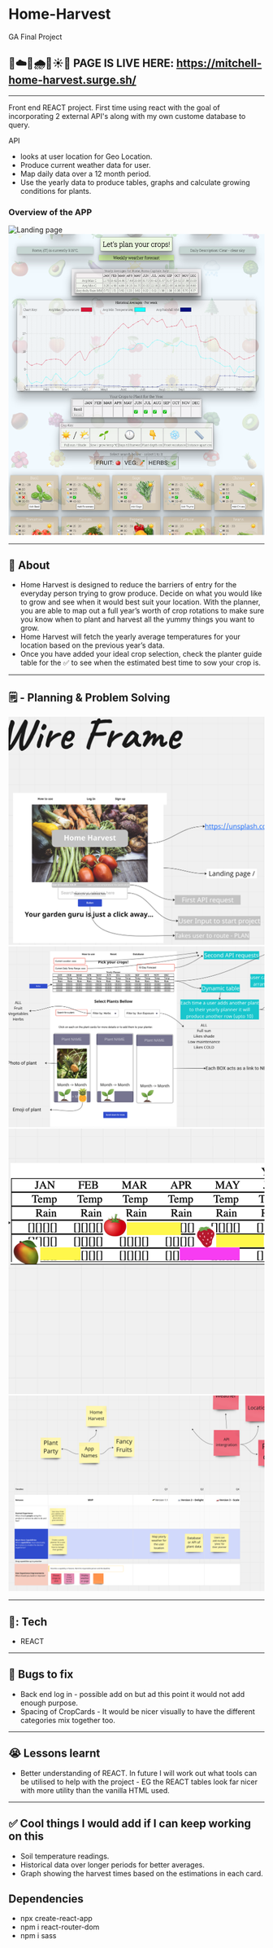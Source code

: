 # Home-Harvest
GA Final Project 

## 🌱☁️🌱🌧️🌱☀️🌱 PAGE IS LIVE HERE: https://mitchell-home-harvest.surge.sh/

---

Front end REACT project. First time using react with the goal of incorporating 2 external API's along with my own custome database to query.  

API
- looks at user location for Geo Location.
- Produce current weather data for user. 
- Map daily data over a 12 month period. 
- Use the yearly data to produce tables, graphs and calculate growing conditions for plants. 

### Overview of the APP
![Landing page](/front-end/src/images/HomeH1.png)
![Planning page](/front-end/src/images/HomeH2.png)

---

## :page_facing_up: About

- Home Harvest is designed to reduce the barriers of entry for the everyday person trying to grow produce. Decide on what you would like to grow and see when it would best suit your location. With the planner, you are able to map out a full year’s worth of crop rotations to make sure you know when to plant and harvest all the yummy things you want to grow.
- Home Harvest will fetch the yearly average temperatures for your location based on the previous year’s data.
- Once you have added your ideal crop selection, check the planter guide table for the ✅ to see when the estimated best time to sow your crop is.

---

## 🗒️ - Planning & Problem Solving

![Planning 1](/front-end/src/images/Plan1.png)
![Planning 1](/front-end/src/images/Plan2.png)
![Planning 1](/front-end/src/images/Plan3.png)
![Planning 1](/front-end/src/images/Plan4.png)

---

## 🧰: Tech

- REACT

---

## :bug: Bugs to fix

- Back end log in - possible add on but ad this point it would not add enough purpose. 
- Spacing of CropCards - It would be nicer visually to have the different categories mix together too. 

---

## :sob: Lessons learnt

- Better understanding of REACT. In future I will work out what tools can be utilised to help with the project - EG the REACT tables look far nicer with more utility than the vanilla HTML used. 


---

## :white_check_mark: Cool things I would add if I can keep working on this

- Soil temperature readings. 
- Historical data over longer periods for better averages. 
- Graph showing the harvest times based on the estimations in each card. 

## Dependencies
- npx create-react-app
- npm i react-router-dom
- npm i sass
